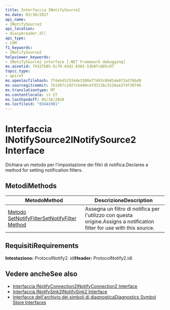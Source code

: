 ```yaml
---
title: Interfaccia INotifySource2
ms.date: 03/30/2017
api_name:
- INotifySource2
api_location:
- diasymreader.dll
api_type:
- COM
f1_keywords:
- INotifySource2
helpviewer_keywords:
- INotifySource2 interface [.NET Framework debugging]
ms.assetid: f432fb85-5c78-43d1-8302-53b8fc605c97
topic_type:
- apiref
ms.openlocfilehash: ffdeb452534de3308e77493c09d54e073a576bd0
ms.sourcegitcommit: 7b1497c1927cb449cefd313bc5126ae37df30746
ms.translationtype: MT
ms.contentlocale: it-IT
ms.lasthandoff: 05/16/2020
ms.locfileid: "83441981"
---
```

# <a name="inotifysource2-interface"></a><span data-ttu-id="de836-102">Interfaccia INotifySource2</span><span class="sxs-lookup"><span data-stu-id="de836-102">INotifySource2 Interface</span></span>
<span data-ttu-id="de836-103">Dichiara un metodo per l'impostazione dei filtri di notifica.</span><span class="sxs-lookup"><span data-stu-id="de836-103">Declares a method for setting notification filters.</span></span>  
  
## <a name="methods"></a><span data-ttu-id="de836-104">Metodi</span><span class="sxs-lookup"><span data-stu-id="de836-104">Methods</span></span>  
  
|<span data-ttu-id="de836-105">Metodo</span><span class="sxs-lookup"><span data-stu-id="de836-105">Method</span></span>|<span data-ttu-id="de836-106">Descrizione</span><span class="sxs-lookup"><span data-stu-id="de836-106">Description</span></span>|  
|------------|-----------------|  
|[<span data-ttu-id="de836-107">Metodo SetNotifyFilter</span><span class="sxs-lookup"><span data-stu-id="de836-107">SetNotifyFilter Method</span></span>](inotifysource2-setnotifyfilter-method.md)|<span data-ttu-id="de836-108">Assegna un filtro di notifica per l'utilizzo con questa origine.</span><span class="sxs-lookup"><span data-stu-id="de836-108">Assigns a notification filter for use with this source.</span></span>|  
  
## <a name="requirements"></a><span data-ttu-id="de836-109">Requisiti</span><span class="sxs-lookup"><span data-stu-id="de836-109">Requirements</span></span>  
 <span data-ttu-id="de836-110">**Intestazione:** ProtocolNotify2. idl</span><span class="sxs-lookup"><span data-stu-id="de836-110">**Header:** ProtocolNotify2.idl</span></span>  
  
## <a name="see-also"></a><span data-ttu-id="de836-111">Vedere anche</span><span class="sxs-lookup"><span data-stu-id="de836-111">See also</span></span>

- [<span data-ttu-id="de836-112">Interfaccia INotifyConnection2</span><span class="sxs-lookup"><span data-stu-id="de836-112">INotifyConnection2 Interface</span></span>](inotifyconnection2-interface.md)
- [<span data-ttu-id="de836-113">Interfaccia INotifySink2</span><span class="sxs-lookup"><span data-stu-id="de836-113">INotifySink2 Interface</span></span>](inotifysink2-interface.md)
- [<span data-ttu-id="de836-114">Interfacce dell'archivio dei simboli di diagnostica</span><span class="sxs-lookup"><span data-stu-id="de836-114">Diagnostics Symbol Store Interfaces</span></span>](diagnostics-symbol-store-interfaces.md)
